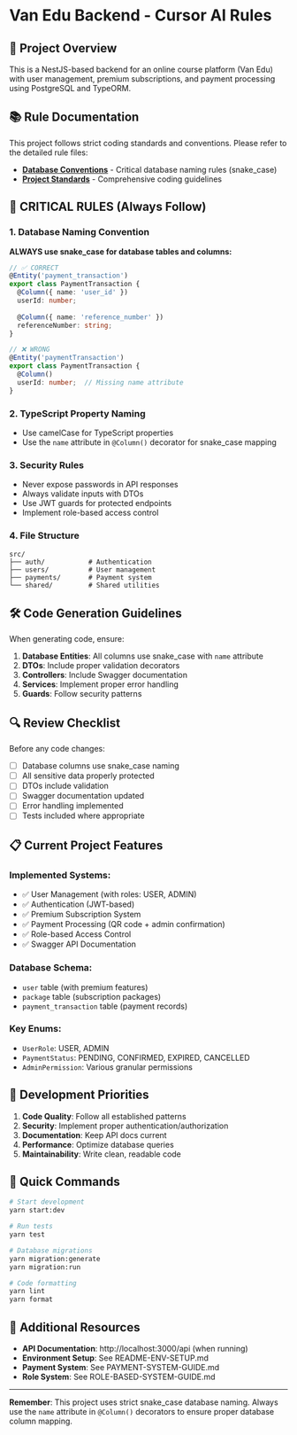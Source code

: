 # Van Edu Backend - Cursor AI Rules

## 🎯 Project Overview
This is a NestJS-based backend for an online course platform (Van Edu) with user management, premium subscriptions, and payment processing using PostgreSQL and TypeORM.

## 📚 Rule Documentation
This project follows strict coding standards and conventions. Please refer to the detailed rule files:

- **[Database Conventions](./rules/database-conventions.md)** - Critical database naming rules (snake_case)
- **[Project Standards](./rules/project-standards.md)** - Comprehensive coding guidelines

## 🚨 CRITICAL RULES (Always Follow)

### 1. Database Naming Convention
**ALWAYS use snake_case for database tables and columns:**
```typescript
// ✅ CORRECT
@Entity('payment_transaction')
export class PaymentTransaction {
  @Column({ name: 'user_id' })
  userId: number;
  
  @Column({ name: 'reference_number' })
  referenceNumber: string;
}

// ❌ WRONG
@Entity('paymentTransaction')
export class PaymentTransaction {
  @Column()
  userId: number;  // Missing name attribute
}
```

### 2. TypeScript Property Naming
- Use camelCase for TypeScript properties
- Use the `name` attribute in `@Column()` decorator for snake_case mapping

### 3. Security Rules
- Never expose passwords in API responses
- Always validate inputs with DTOs
- Use JWT guards for protected endpoints
- Implement role-based access control

### 4. File Structure
```
src/
├── auth/           # Authentication
├── users/          # User management  
├── payments/       # Payment system
└── shared/         # Shared utilities
```

## 🛠️ Code Generation Guidelines

When generating code, ensure:

1. **Database Entities**: All columns use snake_case with `name` attribute
2. **DTOs**: Include proper validation decorators
3. **Controllers**: Include Swagger documentation
4. **Services**: Implement proper error handling
5. **Guards**: Follow security patterns

## 🔍 Review Checklist

Before any code changes:
- [ ] Database columns use snake_case naming
- [ ] All sensitive data properly protected
- [ ] DTOs include validation
- [ ] Swagger documentation updated
- [ ] Error handling implemented
- [ ] Tests included where appropriate

## 📋 Current Project Features

### Implemented Systems:
- ✅ User Management (with roles: USER, ADMIN)
- ✅ Authentication (JWT-based)
- ✅ Premium Subscription System
- ✅ Payment Processing (QR code + admin confirmation)
- ✅ Role-based Access Control
- ✅ Swagger API Documentation

### Database Schema:
- `user` table (with premium features)
- `package` table (subscription packages)
- `payment_transaction` table (payment records)

### Key Enums:
- `UserRole`: USER, ADMIN
- `PaymentStatus`: PENDING, CONFIRMED, EXPIRED, CANCELLED
- `AdminPermission`: Various granular permissions

## 🎯 Development Priorities

1. **Code Quality**: Follow all established patterns
2. **Security**: Implement proper authentication/authorization
3. **Documentation**: Keep API docs current
4. **Performance**: Optimize database queries
5. **Maintainability**: Write clean, readable code

## 🚀 Quick Commands

```bash
# Start development
yarn start:dev

# Run tests
yarn test

# Database migrations
yarn migration:generate
yarn migration:run

# Code formatting
yarn lint
yarn format
```

## 📖 Additional Resources

- **API Documentation**: http://localhost:3000/api (when running)
- **Environment Setup**: See README-ENV-SETUP.md
- **Payment System**: See PAYMENT-SYSTEM-GUIDE.md
- **Role System**: See ROLE-BASED-SYSTEM-GUIDE.md

---

**Remember**: This project uses strict snake_case database naming. Always use the `name` attribute in `@Column()` decorators to ensure proper database column mapping. 